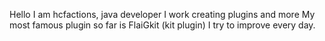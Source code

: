 Hello I am hcfactions, java developer 
I work creating plugins and more 
My most famous plugin so far is FlaiGkit (kit plugin) 
I try to improve every day. 
